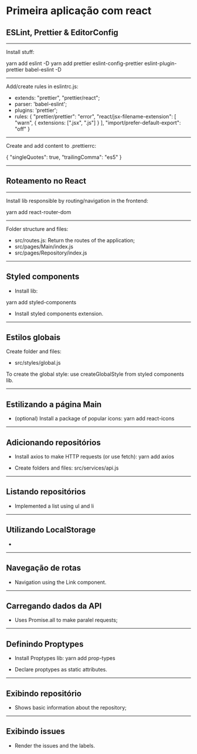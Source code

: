 # Primeira aplicação com react

## ESLint, Prettier & EditorConfig

---

Install stuff:

yarn add eslint -D
yarn add prettier eslint-config-prettier eslint-plugin-prettier babel-eslint -D

---

Add/create rules in eslintrc.js:

- extends: "prettier", "prettier/react";
- parser: 'babel-eslint';
- plugins: 'prettier';
- rules: {
  "prettier/prettier": "error",
  "react/jsx-filename-extension": [
  "warn",
  {
  extensions: [".jsx", ".js"]
  }
  ],
  "import/prefer-default-export": "off"
  }

---

Create and add content to .prettierrc:

{
"singleQuotes": true,
"trailingComma": "es5"
}

---

## Roteamento no React

---

Install lib responsible by routing/navigation in the frontend:

yarn add react-router-dom

---

Folder structure and files:

- src/routes.js: Return the routes of the application;
- src/pages/Main/index.js
- src/pages/Repository/index.js

---

## Styled components

- Install lib:

yarn add styled-components

- Install styled components extension.

---

## Estilos globais

Create folder and files:

- src/styles/global.js

To create the global style: use createGlobalStyle from styled components lib.

---

## Estilizando a página Main

- (optional) Install a package of popular icons:
  yarn add react-icons

---

## Adicionando repositórios

- Install axios to make HTTP requests (or use fetch):
  yarn add axios

- Create folders and files:
  src/services/api.js

---

## Listando repositórios

- Implemented a list using ul and li

---

## Utilizando LocalStorage

-

---

## Navegação de rotas

- Navigation using the Link component.

---

## Carregando dados da API

- Uses Promise.all to make paralel requests;

---

## Definindo Proptypes

- Install Proptypes lib:
  yarn add prop-types

- Declare proptypes as static attributes.

---

## Exibindo repositório

- Shows basic information about the repository;

---

## Exibindo issues

- Render the issues and the labels.
